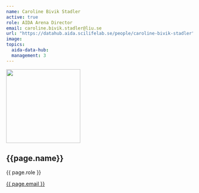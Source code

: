 ```yaml
---
name: Caroline Bivik Stadler
active: true
role: AIDA Arena Director
email: caroline.bivik.stadler@liu.se
url: "https://datahub.aida.scilifelab.se/people/caroline-bivik-stadler"
image:
topics:
  aida-data-hub:
  management: 3
---
```

<div class="personContainer">
  <div class="personSub">
  <img  src="{{ page.image }}" alt="" style="width: 200px; cursor: pointer;">
</div>
<div class="personSub">
  <h2>{{page.name}}</h2>
  <p>{{ page.role }}</p>
  <p><a href="{{ page.mailto }}">{{ page.email }}</a></p>
  </div>
</div>
